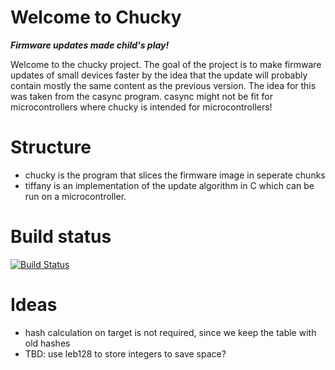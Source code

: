 
# Welcome to Chucky

***Firmware updates made child's play!***

Welcome to the chucky project. The goal of the project is to make firmware
updates of small devices faster by the idea that the update will probably
contain mostly the same content as the previous version. The idea for this
was taken from the casync program. casync might not be fit for microcontrollers
where chucky is intended for microcontrollers!

# Structure

- chucky is the program that slices the firmware image in seperate chunks
- tiffany is an implementation of the update algorithm in C which can be run
  on a microcontroller.

# Build status

[![Build Status](https://travis-ci.org/windelbouwman/chucky.svg?branch=master)](https://travis-ci.org/windelbouwman/chucky)


# Ideas

- hash calculation on target is not required, since we keep the table with
  old hashes
- TBD: use leb128 to store integers to save space?

